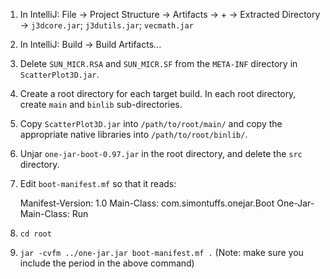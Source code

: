 1. In IntelliJ: File -> Project Structure -> Artifacts -> + -> Extracted Directory -> <code>j3dcore.jar</code>; <code>j3dutils.jar</code>; <code>vecmath.jar</code>

2. In IntelliJ: Build -> Build Artifacts...

3. Delete <code>SUN_MICR.RSA</code> and <code>SUN_MICR.SF</code> from the <code>META-INF</code> directory in <code>ScatterPlot3D.jar</code>.

4. Create a root directory for each target build. In each root directory, create <code>main</code> and <code>binlib</code> sub-directories.

5. Copy <code>ScatterPlot3D.jar</code> into <code>/path/to/root/main/</code> and copy the appropriate native libraries into <code>/path/to/root/binlib/</code>.

6. Unjar <code>one-jar-boot-0.97.jar</code> in the root directory, and delete the <code>src</code> directory.

7. Edit <code>boot-manifest.mf</code> so that it reads:

    Manifest-Version: 1.0
    Main-Class: com.simontuffs.onejar.Boot
    One-Jar-Main-Class: Run

8. <code>cd root</code>

9. <code>jar -cvfm ../one-jar.jar boot-manifest.mf .</code>
    (Note: make sure you include the period in the above command)
